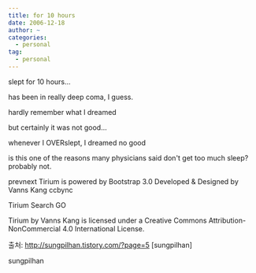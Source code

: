 ```yaml
---
title: for 10 hours
date: 2006-12-18
author: ~
categories:
  - personal
tag:
  - personal
---
```




slept for 10 hours...

has been in really deep coma, I guess.

hardly remember what I dreamed

but certainly it was not good...

whenever I OVERslept, I dreamed no good

is this one of the reasons many physicians said don't get too much sleep? probably not.



 





prevnext
Tirium is powered by Bootstrap 3.0
Developed & Designed by 
Vanns Kang
ccbync

Tirium Search
GO

Tirium by Vanns Kang is licensed under a Creative Commons Attribution-NonCommercial 4.0 International License.



출처: http://sungpilhan.tistory.com/?page=5 [sungpilhan]


sungpilhan
         


